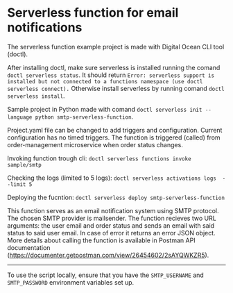 # Serverless function for email notifications
The serverless function example project is made with Digital Ocean CLI tool (doctl).

After installing doctl, make sure serverless is installed running the comand `doctl serverless status`.
It should return `Error: serverless support is installed but not connected to a functions namespace (use doctl serverless connect).`
Otherwise install serverless by running comand `doctl serverless install`. 

Sample project in Python made with comand `doctl serverless init --language python smtp-serverless-function`.

Project.yaml file can be changed to add triggers and configuration. 
Current configuration has no timed triggers. The function is triggered (called) from order-management microservice when order status changes.

Invoking function trough cli: `doctl serverless functions invoke sample/smtp`

Checking the logs (limited to 5 logs): `doctl serverless activations logs  --limit 5`

Deploying the fucntion: `doctl serverless deploy smtp-serverless-function`

This function serves as an email notification system using SMTP protocol. The chosen SMTP provider is mailsender. The function recieves two URL arguments: the user email and order status and sends an email with said status to said user email. In case of error it returns an error JSON object. More details about calling the function is available in Postman API documentation (https://documenter.getpostman.com/view/26454602/2sAYQWKZR5). 

---

To use the script locally, ensure that you have the `SMTP_USERNAME` and `SMTP_PASSWORD` environment variables set up.
